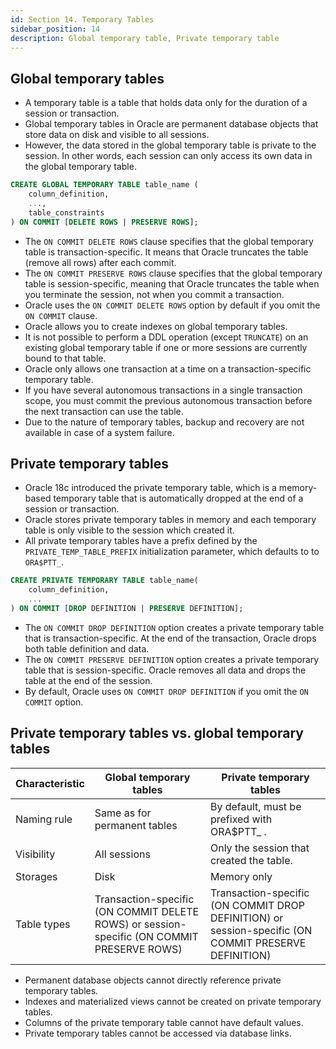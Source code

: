 ```yaml
---
id: Section 14. Temporary Tables
sidebar_position: 14
description: Global temporary table, Private temporary table
---
```


## Global temporary tables

- A temporary table is a table that holds data only for the duration of a session or transaction.
- Global temporary tables in Oracle are permanent database objects that store data on disk and visible to all sessions.
- However, the data stored in the global temporary table is private to the session. In other words, each session can only access its own data in the global temporary table.

```sql
CREATE GLOBAL TEMPORARY TABLE table_name (
    column_definition,
    ...,
    table_constraints
) ON COMMIT [DELETE ROWS | PRESERVE ROWS];
```

- The `ON COMMIT DELETE ROWS` clause specifies that the global temporary table is transaction-specific. It means that Oracle truncates the table (remove all rows) after each commit.
- The `ON COMMIT PRESERVE ROWS` clause specifies that the global temporary table is session-specific, meaning that Oracle truncates the table when you terminate the session, not when you commit a transaction.
- Oracle uses the `ON COMMIT DELETE ROWS` option by default if you omit the `ON COMMIT` clause.
- Oracle allows you to create indexes on global temporary tables.
- It is not possible to perform a DDL operation (except `TRUNCATE`) on an existing global temporary table if one or more sessions are currently bound to that table.
- Oracle only allows one transaction at a time on a transaction-specific temporary table.
- If you have several autonomous transactions in a single transaction scope, you must commit the previous autonomous transaction before the next transaction can use the table.
- Due to the nature of temporary tables, backup and recovery are not available in case of a system failure.

## Private temporary tables

- Oracle 18c introduced the private temporary table, which is a memory-based temporary table that is automatically dropped at the end of a session or transaction.
- Oracle stores private temporary tables in memory and each temporary table is only visible to the session which created it.
- All private temporary tables have a prefix defined by the `PRIVATE_TEMP_TABLE_PREFIX` initialization parameter, which defaults to to `ORA$PTT_`.

```sql
CREATE PRIVATE TEMPORARY TABLE table_name(
    column_definition,
    ...
) ON COMMIT [DROP DEFINITION | PRESERVE DEFINITION];
```

- The `ON COMMIT DROP DEFINITION` option creates a private temporary table that is transaction-specific. At the end of the transaction, Oracle drops both table definition and data.
- The `ON COMMIT PRESERVE DEFINITION` option creates a private temporary table that is session-specific. Oracle removes all data and drops the table at the end of the session.
- By default, Oracle uses `ON COMMIT DROP DEFINITION` if you omit the `ON COMMIT` option.

## Private temporary tables vs. global temporary tables

| Characteristic | Global temporary tables                                                                    | Private temporary tables                                                                             |
| -------------- | ------------------------------------------------------------------------------------------ | ---------------------------------------------------------------------------------------------------- |
| Naming rule    | Same as for permanent tables                                                               | By default, must be prefixed with ORA$PTT\_ .                                                        |
| Visibility     | All sessions                                                                               | Only the session that created the table.                                                             |
| Storages       | Disk                                                                                       | Memory only                                                                                          |
| Table types    | Transaction-specific (ON COMMIT DELETE ROWS) or session-specific (ON COMMIT PRESERVE ROWS) | Transaction-specific (ON COMMIT DROP DEFINITION) or session-specific (ON COMMIT PRESERVE DEFINITION) |

- Permanent database objects cannot directly reference private temporary tables.
- Indexes and materialized views cannot be created on private temporary tables.
- Columns of the private temporary table cannot have default values.
- Private temporary tables cannot be accessed via database links.
